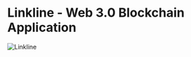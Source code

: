 # Linkline - Web 3.0 Blockchain Application

![Linkline](https://cdn.discordapp.com/attachments/926055068271251467/962424480498589767/unknown.png)

